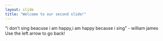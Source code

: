 ```yaml
---
layout: slide
title: "Welcome to our second slide!"
---
```

"i don't sing beacuse i am happy,i am happy because i sing" - william james
Use the left arrow to go back!
